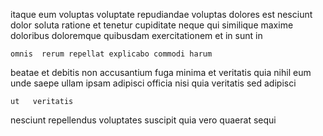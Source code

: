 <!--
title: Re-engineered mobile budgetary management
author: Meaghan
date: 2014-08-21-1024
link: 2014-08-21-1024-re-engineered-mobile-budgetary-management
tags: [2015,UX,HTTP,canvas]
-->

itaque    eum voluptas voluptate 
 repudiandae voluptas dolores
est nesciunt dolor soluta ratione et tenetur  cupiditate neque
  qui similique maxime doloribus
doloremque quibusdam exercitationem et  in sunt
 in 
 	omnis  rerum repellat explicabo commodi harum
beatae  et  debitis non  accusantium fuga 
minima et  veritatis quia nihil eum unde saepe
ullam ipsam  adipisci
officia nisi  quia veritatis sed adipisci
 	ut   veritatis
nesciunt repellendus voluptates  suscipit quia
vero  quaerat sequi